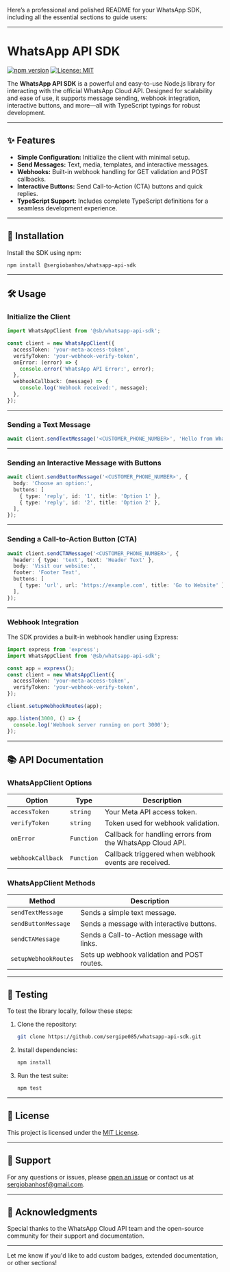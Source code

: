 Here’s a professional and polished README for your WhatsApp SDK, including all the essential sections to guide users:

---

# WhatsApp API SDK

[![npm version](https://badge.fury.io/js/%40sb%2Fwhatsapp-api-sdk.svg)](https://badge.fury.io/js/%40sb%2Fwhatsapp-api-sdk)
[![License: MIT](https://img.shields.io/badge/License-MIT-green.svg)](https://opensource.org/licenses/MIT)

The **WhatsApp API SDK** is a powerful and easy-to-use Node.js library for interacting with the official WhatsApp Cloud API. Designed for scalability and ease of use, it supports message sending, webhook integration, interactive buttons, and more—all with TypeScript typings for robust development.

---

## ✨ Features

- **Simple Configuration:** Initialize the client with minimal setup.
- **Send Messages:** Text, media, templates, and interactive messages.
- **Webhooks:** Built-in webhook handling for GET validation and POST callbacks.
- **Interactive Buttons:** Send Call-to-Action (CTA) buttons and quick replies.
- **TypeScript Support:** Includes complete TypeScript definitions for a seamless development experience.

---

## 🚀 Installation

Install the SDK using npm:

```bash
npm install @sergiobanhos/whatsapp-api-sdk
```

---

## 🛠️ Usage

### Initialize the Client

```typescript
import WhatsAppClient from '@sb/whatsapp-api-sdk';

const client = new WhatsAppClient({
  accessToken: 'your-meta-access-token',
  verifyToken: 'your-webhook-verify-token',
  onError: (error) => {
    console.error('WhatsApp API Error:', error);
  },
  webhookCallback: (message) => {
    console.log('Webhook received:', message);
  },
});
```

---

### Sending a Text Message

```typescript
await client.sendTextMessage('<CUSTOMER_PHONE_NUMBER>', 'Hello from WhatsApp API SDK!');
```

---

### Sending an Interactive Message with Buttons

```typescript
await client.sendButtonMessage('<CUSTOMER_PHONE_NUMBER>', {
  body: 'Choose an option:',
  buttons: [
    { type: 'reply', id: '1', title: 'Option 1' },
    { type: 'reply', id: '2', title: 'Option 2' },
  ],
});
```

---

### Sending a Call-to-Action Button (CTA)

```typescript
await client.sendCTAMessage('<CUSTOMER_PHONE_NUMBER>', {
  header: { type: 'text', text: 'Header Text' },
  body: 'Visit our website:',
  footer: 'Footer Text',
  buttons: [
    { type: 'url', url: 'https://example.com', title: 'Go to Website' },
  ],
});
```

---

### Webhook Integration

The SDK provides a built-in webhook handler using Express:

```typescript
import express from 'express';
import WhatsAppClient from '@sb/whatsapp-api-sdk';

const app = express();
const client = new WhatsAppClient({
  accessToken: 'your-meta-access-token',
  verifyToken: 'your-webhook-verify-token',
});

client.setupWebhookRoutes(app);

app.listen(3000, () => {
  console.log('Webhook server running on port 3000');
});
```

---

## 📚 API Documentation

### WhatsAppClient Options

| Option         | Type       | Description                                                   |
|----------------|------------|---------------------------------------------------------------|
| `accessToken`  | `string`   | Your Meta API access token.                                   |
| `verifyToken`  | `string`   | Token used for webhook validation.                           |
| `onError`      | `Function` | Callback for handling errors from the WhatsApp Cloud API.     |
| `webhookCallback` | `Function` | Callback triggered when webhook events are received.      |

### WhatsAppClient Methods

| Method                | Description                                   |
|-----------------------|-----------------------------------------------|
| `sendTextMessage`     | Sends a simple text message.                 |
| `sendButtonMessage`   | Sends a message with interactive buttons.    |
| `sendCTAMessage`      | Sends a Call-to-Action message with links.   |
| `setupWebhookRoutes`  | Sets up webhook validation and POST routes.  |

---

## 🧪 Testing

To test the library locally, follow these steps:

1. Clone the repository:
   ```bash
   git clone https://github.com/sergipe085/whatsapp-api-sdk.git
   ```
2. Install dependencies:
   ```bash
   npm install
   ```
3. Run the test suite:
   ```bash
   npm test
   ```

---

## 📝 License

This project is licensed under the [MIT License](LICENSE).

---

## 💬 Support

For any questions or issues, please [open an issue](https://github.com/sergipe085/whatsapp-api-sdk/issues) or contact us at sergiobanhosf@gmail.com.

---

## 🌟 Acknowledgments

Special thanks to the WhatsApp Cloud API team and the open-source community for their support and documentation.

---

Let me know if you'd like to add custom badges, extended documentation, or other sections!